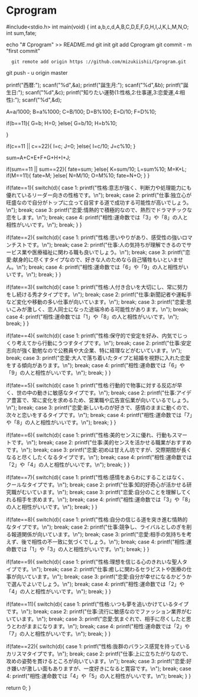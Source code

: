 # Cprogram
#include<stdio.h>
int main(void) {
  int a,b,c,d,A,B,C,D,E,F,G,H,I,J,K,L,M,N,O;
  int sum,fate;

  echo "# Cprogram" >> README.md
	  git init
	  git add Cprogram
	  git commit - m "first commit"
	  
	  git remote add origin https ://github.com/mizukiishii/Cprogram.git
  git push - u origin master

printf("西暦:");
scanf("%d",&a);
printf("誕生月:");
scanf("%d",&b);
printf("誕生日:");
scanf("%d",&c);
printf("知りたい運勢(1:性格,2:仕事運,3:恋愛運,4:相性):");
scanf("%d",&d);

A=a/1000;
B=a%1000;
C=B/100;
D=B%100;
E=D/10;
F=D%10;

if(b==11){
	G=b;
	H=0;
}else{
	G=b/10;
	H=b%10;

}

if(c==11 || c==22){
	I=c;
	J=0;
}else{
	I=c/10;
	J=c%10;
}

sum=A+C+E+F+G+H+I+J;

if(sum==11 || sum==22){
	fate=sum;
}else{
	K=sum/10;
	L=sum%10;
	M=K+L;
	if(M==11){
		fate=M;
	}else{
		N=M/10;
		O=M%10;
		fate=N+O;
	}
}

if(fate==1){
	switch(d){
		case 1:
			printf("性格:意志が強く、判断力や処理能力にも優れているリーダー向きの性格です。\n");
			break;
		case 2:
			printf("仕事:独立心が旺盛なので自分がトップに立って自営する道で成功する可能性が高いでしょう。\n");
			break;
		case 3:
			printf("恋愛:情熱的で積極的なので、熱烈でドラマチックな恋をします。\n");
			break;
		case 4:
			printf("相性:運命数では「3」や「8」の人と相性がいいです。\n");
			break;
	}
}

if(fate==2){
	switch(d){
		case 1:
			printf("性格:思いやりがあり、感受性の強いロマンチストです。\n");
			break;
		case 2:
			printf("仕事:人の気持ちが理解できるのでサービス業や医療福祉に関わる職も良いでしょう。\n");
			break;
		case 3:
			printf("恋愛:献身的に尽くすタイプなので、好きな人のためなら自己犠牲もいといません。\n");
			break;
		case 4:
			printf("相性:運命数では「6」や「9」の人と相性がいいです。\n");
			break;
	}
}

if(fate==3){
	switch(d){
		case 1:
			printf("性格:人付き合いを大切にし、常に努力をし続ける秀才タイプです。\n");
			break;
		case 2:
			printf("仕事:新聞記者や運転手など変化や移動の多い仕事が向いています。\n");
			break;
		case 3:
			printf("恋愛:思いこみが激しく、恋人同士になった途端冷める可能性があります。\n");
			break;
		case 4:
			printf("相性:運命数では「1」や「8」の人と相性がいいです。\n");
			break;
	}
}

if(fate==4){
	switch(d){
		case 1:
			printf("性格:保守的で安定を好み、内気でじっくり考えてから行動にうつすタイプです。\n");
			break;
		case 2:
			printf("仕事:安定志向が強く勤勉なので公務員や大企業、特に経理などがむいています。\n");
			break;
		case 3:
			printf("恋愛:大人で落ち着いたタイプと結婚を視野に入れた恋愛をする傾向があります。\n");
			break;
		case 4:
			printf("相性:運命数では「6」や「9」の人と相性がいいです。\n");
			break;
	}
}

if(fate==5){
	switch(d){
		case 1:
			printf("性格:行動的で物事に対する反応が早く、世の中の動きに敏感なタイプです。\n");
			break;
		case 2:
			printf("仕事:アイデア豊富で、常に変化を求めるため、営業職や広告宣伝業が向いているでしょう。\n");
			break;
		case 3:
			printf("恋愛:新しいものが好きで、感情のままに動くので、次々と恋いをするタイプです。\n");
			break;
		case 4:
			printf("相性:運命数では「7」や「8」の人と相性がいいです。\n");
			break;
	}
}

if(fate==6){
	switch(d){
		case 1:
			printf("性格:美的センスに優れ、行動もスマートです。\n");
			break;
		case 2:
			printf("仕事:美的センスを活かせる職業がおすすめです。\n");
			break;
		case 3:
			printf("恋愛:初めは甘えん坊ですが、交際期間が長くなると尽くしたくなるタイプです。\n");
			break;
		case 4:
			printf("相性:運命数では「2」や「4」の人と相性がいいです。\n");
			break;
	}
}

if(fate==7){
	switch(d){
		case 1:
			printf("性格:感情をあらわにすることはなく、クールなタイプです。\n");
			break;
		case 2:
			printf("仕事:知的好奇心が活かせる研究職がむいています。\n");
			break;
		case 3:
			printf("恋愛:自分のことを理解してくれる相手を求めます。\n");
			break;
		case 4:
			printf("相性:運命数では「3」や「8」の人と相性がいいです。\n");
			break;
	}
}

if(fate==8){
	switch(d){
		case 1:
			printf("性格:自分の信じる道を突き進む情熱的なタイプです。\n");
			break;
		case 2:
			printf("仕事:競争し、ライバルとしのぎを削る報道関係が向いています。\n");
			break;
		case 3:
			printf("恋愛:相手の気持ちを考えず、後で相性の不一致に気づくでしょう。\n");
			break;
		case 4:
			printf("相性:運命数では「1」や「3」の人と相性がいいです。\n");
			break;
	}
}

if(fate==9){
	switch(d){
		case 1:
			printf("性格:理想を信じる心のきれいな聖人タイプです。\n");
			break;
		case 2:
			printf("仕事:癒しに関わるセラピストや医療の仕事が向いています。\n");
			break;
		case 3:
			printf("恋愛:自分が幸せになるかどうかで選んでよいでしょう。\n");
			break;
		case 4:
			printf("相性:運命数では「2」や「4」の人と相性がいいです。\n");
			break;
	}
}

if(fate==11){
	switch(d){
		case 1:
			printf("性格:いつも夢を追いかけているタイプです。\n");
			break;
		case 2:
			printf("仕事:流行に敏感なのでファッション業界がむいています。\n");
			break;
		case 3:
			printf("恋愛:気まぐれで、相手に尽くしたと思うとわがままになります。\n");
			break;
		case 4:
			printf("相性:運命数では「2」や「7」の人と相性がいいです。\n");
			break;
	}
}

if(fate==22){
	switch(d){
		case 1:
			printf("性格:抜群のバランス感覚を持っているカリスマタイプです。\n");
			break;
		case 2:
			printf("仕事:上に立ちたがりなので、攻めの姿勢を貫けるところが向いています。\n");
			break;
		case 3:
			printf("恋愛:好き嫌いが激しい面もありますが、一度好きになると寛容です。\n");
			break;
		case 4:
			printf("相性:運命数では「4」や「5」の人と相性がいいです。\n");
			break;
	}
}
    
    

return 0;
} 
